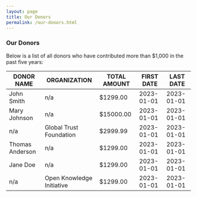 ```yaml
---
layout: page
title: Our Donors
permalink: /our-donors.html
---
```

 
### Our Donors

Below is a list of all donors who have contributed more than $1,000 in the past five years:

| DONOR NAME | ORGANIZATION | TOTAL AMOUNT | FIRST DATE | LAST DATE |
| ----------- | ----------- | ----------- | ----------- | ----------- |
| John Smith | n/a | $1299.00 | 2023-01-01 | 2023-01-01 |
| Mary Johnson | n/a | $15000.00 | 2023-01-01 | 2023-01-01 |
| n/a | Global Trust Foundation | $2999.99 | 2023-01-01 | 2023-01-01 |
| Thomas Anderson | n/a | $1299.00 | 2023-01-01 | 2023-01-01 |
| Jane Doe | n/a | $1299.00 | 2023-01-01 | 2023-01-01 |
| n/a | Open Knowledge Initiative | $1299.00 | 2023-01-01 | 2023-01-01 |
